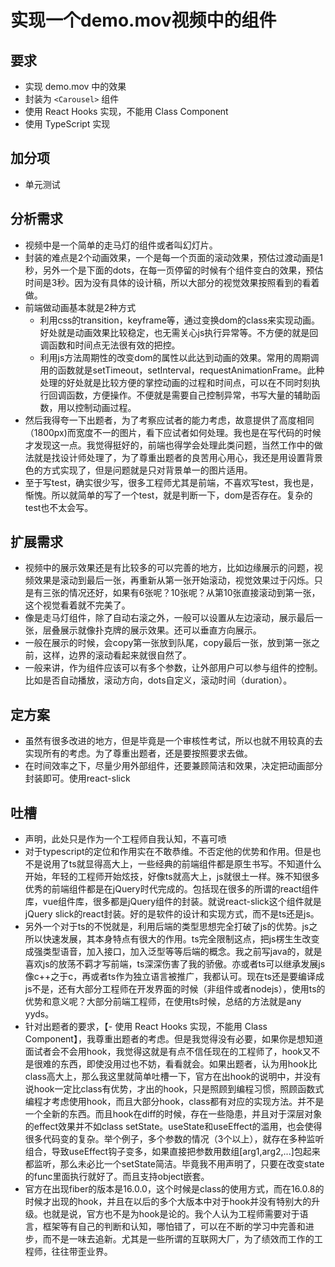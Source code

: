 # 实现一个demo.mov视频中的组件

## 要求

- 实现 demo.mov 中的效果
- 封装为 `<Carousel>` 组件
- 使用 React Hooks 实现，不能用 Class Component
- 使用 TypeScript 实现


## 加分项

- 单元测试

## 分析需求

- 视频中是一个简单的走马灯的组件或者叫幻灯片。
- 封装的难点是2个动画效果，一个是每一个页面的滚动效果，预估过渡动画是1秒，另外一个是下面的dots，在每一页停留的时候有个组件变白的效果，预估时间是3秒。因为没有具体的设计稿，所以大部分的视觉效果按照看到的看着做。
- 前端做动画基本就是2种方式
    - 利用css的transition，keyframe等，通过变换dom的class来实现动画。好处就是动画效果比较稳定，也无需关心js执行异常等。不方便的就是回调函数和时间点无法很有效的把控。
    - 利用js方法周期性的改变dom的属性以此达到动画的效果。常用的周期调用的函数就是setTimeout，setInterval，requestAnimationFrame。此种处理的好处就是比较方便的掌控动画的过程和时间点，可以在不同时刻执行回调函数，方便操作。不便就是需要自己控制异常，书写大量的辅助函数，用以控制动画过程。
- 然后我得夸一下出题者，为了考察应试者的能力考虑，故意提供了高度相同（1800px)而宽度不一的图片，看下应试者如何处理。我也是在写代码的时候才发现这一点。我觉得挺好的，前端也得学会处理此类问题，当然工作中的做法就是找设计师处理了，为了尊重出题者的良苦用心用心，我还是用设置背景色的方式实现了，但是问题就是只对背景单一的图片适用。
- 至于写test，确实很少写，很多工程师尤其是前端，不喜欢写test，我也是，惭愧。所以就简单的写了一个test，就是判断一下，dom是否存在。复杂的test也不太会写。

## 扩展需求

- 视频中的展示效果还是有比较多的可以完善的地方，比如边缘展示的问题，视频效果是滚动到最后一张，再重新从第一张开始滚动，视觉效果过于闪烁。只是有三张的情况还好，如果有6张呢？10张呢？从第10张直接滚动到第一张，这个视觉看着就不完美了。
- 像是走马灯组件，除了自动右滚之外，一般可以设置从左边滚动，展示最后一张，层叠展示就像扑克牌的展示效果。还可以垂直方向展示。
- 一般在展示的时候，会copy第一张放到队尾，copy最后一张，放到第一张之前，这样，边界的滚动看起来就很自然了。
- 一般来讲，作为组件应该可以有多个参数，让外部用户可以参与组件的控制。比如是否自动播放，滚动方向，dots自定义，滚动时间（duration）。

## 定方案

- 虽然有很多改进的地方，但是毕竟是一个审核性考试，所以也就不用较真的去实现所有的考虑。为了尊重出题者，还是要按照要求去做。
- 在时间效率之下，尽量少用外部组件，还要兼顾简洁和效果，决定把动画部分封装即可。使用react-slick

## 吐槽

- 声明，此处只是作为一个工程师自我认知，不喜可喷
- 对于typescript的定位和作用实在不敢恭维。不否定他的优势和作用。但是也不是说用了ts就显得高大上，一些经典的前端组件都是原生书写。不知道什么开始，年轻的工程师开始炫技，好像ts就高大上，js就很土一样。殊不知很多优秀的前端组件都是在jQuery时代完成的。包括现在很多的所谓的react组件库，vue组件库，很多都是jQuery组件的封装。就说react-slick这个组件就是jQuery slick的react封装。好的是软件的设计和实现方式，而不是ts还是js。
- 另外一个对于ts的不悦就是，利用后端的类型思想完全打破了js的优势。js之所以快速发展，其本身特点有很大的作用。ts完全限制这点，把js楞生生改变成强类型语音，加入接口，加入泛型等等后端的概念。我之前写java的，就是喜欢js的放荡不羁才写前端，ts深深伤害了我的骄傲。亦或者ts可以继承发展js像c++之于c，再或者ts作为独立语言被推广，我都认可。现在ts还是要编译成js不是，还有大部分工程师在开发界面的时候（非组件或者nodejs），使用ts的优势和意义呢？大部分前端工程师，在使用ts时候，总结的方法就是any yyds。
- 针对出题者的要求，【- 使用 React Hooks 实现，不能用 Class Component】，我尊重出题者的考虑。但是我觉得没有必要，如果你是想知道面试者会不会用hook，我觉得这就是有点不信任现在的工程师了，hook又不是很难的东西，即使没用过也不妨，看看就会。如果出题者，认为用hook比class高大上，那么我这里就简单吐槽一下，官方在出hook的说明中，并没有说hook一定比class有优势，才出的hook，只是照顾到编程习惯，照顾函数式编程才考虑使用hook，而且大部分hook，class都有对应的实现方法。并不是一个全新的东西。而且hook在diff的时候，存在一些隐患，并且对于深层对象的effect效果并不如class setState。useState和useEffect的滥用，也会使得很多代码变的复杂。举个例子，多个参数的情况（3个以上），就存在多种监听组合，导致useEffect钩子变多，如果直接把参数用数组[arg1,arg2,...]包起来都监听，那么未必比一个setState简洁。毕竟我不用声明了，只要在改变state的func里面执行就好了。而且支持object嵌套。
- 官方在出现fiber的版本是16.0.0，这个时候是class的使用方式，而在16.0.8的时候才出现的hook，并且在以后的多个大版本中对于hook并没有特别大的升级。也就是说，官方也不是为hook是论的。我个人认为工程师需要对于语言，框架等有自己的判断和认知，哪怕错了，可以在不断的学习中完善和进步，而不是一味去追新。尤其是一些所谓的互联网大厂，为了绩效而工作的工程师，往往带歪业界。